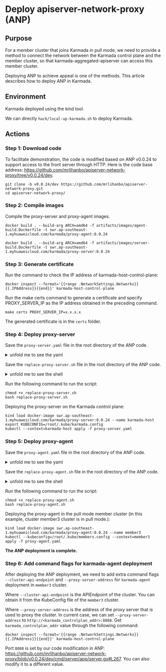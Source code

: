 # Deploy apiserver-network-proxy (ANP)

## Purpose

For a member cluster that joins Karmada in pull mode, we need to provide a method to connect the network between the Karmada control plane and the member cluster, so that karmada-aggregated-apiserver can access this member cluster.

Deploying ANP to achieve appeal is one of the methods. This article describes how to deploy ANP in Karmada.

##  Environment

Karmada deployed using the kind tool.

We can directly `hack/local-up-karmada.sh` to deploy Karmada.

## Actions

### Step 1: Download code

To facilitate demonstration, the code is modified based on ANP v0.0.24 to support access to the front server through HTTP. Here is the code base address: https://github.com/mrlihanbo/apiserver-network-proxy/tree/v0.0.24/dev.

```shell
git clone -b v0.0.24/dev https://github.com/mrlihanbo/apiserver-network-proxy.git
cd apiserver-network-proxy/
```

### Step 2: Compile images

Compile the proxy-server and proxy-agent images.

```shell
docker build . --build-arg ARCH=amd64 -f artifacts/images/agent-build.Dockerfile -t swr.ap-southeast-1.myhuaweicloud.com/karmada/proxy-agent:0.0.24

docker build . --build-arg ARCH=amd64 -f artifacts/images/server-build.Dockerfile -t swr.ap-southeast-1.myhuaweicloud.com/karmada/proxy-server:0.0.24
```

### Step 3: Generate certificate

Run the command to check the IP address of karmada-host-control-plane:

```shell
docker inspect --format='{{range .NetworkSettings.Networks}}{{.IPAddress}}{{end}}' karmada-host-control-plane
```

Run the make certs command to generate a certificate and specify PROXY_SERVER_IP as the IP address obtained in the preceding command.

```shell
make certs PROXY_SERVER_IP=x.x.x.x
```

The generated certificate is in the `certs` folder.

### Step 4: Deploy proxy-server

Save the `proxy-server.yaml` file in the root directory of the ANP code.

<details>
<summary>unfold me to see the yaml</summary>

```yaml
# proxy-server.yaml

apiVersion: apps/v1
kind: Deployment
metadata:
  name: proxy-server
  namespace: karmada-system
spec:
  replicas: 1
  selector:
    matchLabels:
      app: proxy-server
  template:
    metadata:
      labels:
        app: proxy-server
    spec:
      containers:
      - command:
        - /proxy-server
        args:
          - --health-port=8092
          - --cluster-ca-cert=/var/certs/server/cluster-ca-cert.crt
          - --cluster-cert=/var/certs/server/cluster-cert.crt 
          - --cluster-key=/var/certs/server/cluster-key.key
          - --mode=http-connect 
          - --proxy-strategies=destHost 
          - --server-ca-cert=/var/certs/server/server-ca-cert.crt
          - --server-cert=/var/certs/server/server-cert.crt 
          - --server-key=/var/certs/server/server-key.key
        image: swr.ap-southeast-1.myhuaweicloud.com/karmada/proxy-server:0.0.24
        imagePullPolicy: IfNotPresent
        livenessProbe:
          failureThreshold: 3
          httpGet:
            path: /healthz
            port: 8092
            scheme: HTTP
          initialDelaySeconds: 10
          periodSeconds: 10
          successThreshold: 1
          timeoutSeconds: 60
        name: proxy-server
        volumeMounts:
        - mountPath: /var/certs/server
          name: cert
      restartPolicy: Always
      hostNetwork: true
      volumes:
      - name: cert
        secret:
          secretName: proxy-server-cert
---
apiVersion: v1
kind: Secret
metadata:
  name: proxy-server-cert
  namespace: karmada-system
type: Opaque
data:
  server-ca-cert.crt: |
    {{server_ca_cert}}
  server-cert.crt: |
    {{server_cert}}
  server-key.key: |
    {{server_key}}
  cluster-ca-cert.crt: |
    {{cluster_ca_cert}}
  cluster-cert.crt: |
    {{cluster_cert}}
  cluster-key.key: |
    {{cluster_key}}
```

</details>

Save the `replace-proxy-server.sh` file in the root directory of the ANP code.

<details>
<summary>unfold me to see the shell</summary>

```shell
#!/bin/bash

cert_yaml=proxy-server.yaml

SERVER_CA_CERT=$(cat certs/frontend/issued/ca.crt | base64 | tr "\n" " "|sed s/[[:space:]]//g)
sed -i'' -e "s/{{server_ca_cert}}/${SERVER_CA_CERT}/g" ${cert_yaml}

SERVER_CERT=$(cat certs/frontend/issued/proxy-frontend.crt | base64 | tr "\n" " "|sed s/[[:space:]]//g)
sed -i'' -e "s/{{server_cert}}/${SERVER_CERT}/g" ${cert_yaml}

SERVER_KEY=$(cat certs/frontend/private/proxy-frontend.key | base64 | tr "\n" " "|sed s/[[:space:]]//g)
sed -i'' -e "s/{{server_key}}/${SERVER_KEY}/g" ${cert_yaml}

CLUSTER_CA_CERT=$(cat certs/agent/issued/ca.crt | base64 | tr "\n" " "|sed s/[[:space:]]//g)
sed -i'' -e "s/{{cluster_ca_cert}}/${CLUSTER_CA_CERT}/g" ${cert_yaml}

CLUSTER_CERT=$(cat certs/agent/issued/proxy-frontend.crt | base64 | tr "\n" " "|sed s/[[:space:]]//g)
sed -i'' -e "s/{{cluster_cert}}/${CLUSTER_CERT}/g" ${cert_yaml}


CLUSTER_KEY=$(cat certs/agent/private/proxy-frontend.key | base64 | tr "\n" " "|sed s/[[:space:]]//g)
sed -i'' -e "s/{{cluster_key}}/${CLUSTER_KEY}/g" ${cert_yaml}
```

</details>

Run the following command to run the script:

```shell
chmod +x replace-proxy-server.sh
bash replace-proxy-server.sh
```

Deploying the proxy-server on the Karmada control plane:

```shell
kind load docker-image swr.ap-southeast-1.myhuaweicloud.com/karmada/proxy-server:0.0.24 --name karmada-host
export KUBECONFIG=/root/.kube/karmada.config
kubectl --context=karmada-host apply -f proxy-server.yaml
```

### Step 5: Deploy proxy-agent

Save the `proxy-agent.yaml` file in the root directory of the ANP code.

<details>
<summary>unfold me to see the yaml</summary>

```yaml
# proxy-agent.yaml

apiVersion: apps/v1
kind: Deployment
metadata:
  labels:
    app: proxy-agent
  name: proxy-agent
  namespace: karmada-system
spec:
  replicas: 1
  selector:
    matchLabels:
      app: proxy-agent
  template:
    metadata:
      labels:
        app: proxy-agent
    spec:
      containers:
        - command:
            - /proxy-agent
          args:
            - '--ca-cert=/var/certs/agent/ca.crt'
            - '--agent-cert=/var/certs/agent/proxy-agent.crt'
            - '--agent-key=/var/certs/agent/proxy-agent.key'
            - '--proxy-server-host={{proxy_server_addr}}'
            - '--proxy-server-port=8091'
            - '--agent-identifiers=host={{identifiers}}'
          image: swr.ap-southeast-1.myhuaweicloud.com/karmada/proxy-agent:0.0.24
          imagePullPolicy: IfNotPresent
          name: proxy-agent
          livenessProbe:
            httpGet:
              scheme: HTTP
              port: 8093
              path: /healthz
            initialDelaySeconds: 15
            timeoutSeconds: 60
          volumeMounts:
            - mountPath: /var/certs/agent
              name: cert
      volumes:
        - name: cert
          secret:
            secretName: proxy-agent-cert
---
apiVersion: v1
kind: Secret
metadata:
  name: proxy-agent-cert
  namespace: karmada-system
type: Opaque
data:
  ca.crt: |
    {{proxy_agent_ca_crt}}
  proxy-agent.crt: |
    {{proxy_agent_crt}}
  proxy-agent.key: |
    {{proxy_agent_key}}
```

</details>

Save the `replace-proxy-agent.sh` file in the root directory of the ANP code.

<details>
<summary>unfold me to see the shell</summary>

```shell
#!/bin/bash

cert_yaml=proxy-agent.yaml

karmada_controlplan_addr=$(docker inspect --format='{{range .NetworkSettings.Networks}}{{.IPAddress}}{{end}}' karmada-host-control-plane)
member3_cluster_addr=$(docker inspect --format='{{range .NetworkSettings.Networks}}{{.IPAddress}}{{end}}' member3-control-plane)
sed -i'' -e "s/{{proxy_server_addr}}/${karmada_controlplan_addr}/g" ${cert_yaml}
sed -i'' -e "s/{{identifiers}}/${member3_cluster_addr}/g" ${cert_yaml}

PROXY_AGENT_CA_CRT=$(cat certs/agent/issued/ca.crt | base64 | tr "\n" " "|sed s/[[:space:]]//g)
sed -i'' -e "s/{{proxy_agent_ca_crt}}/${PROXY_AGENT_CA_CRT}/g" ${cert_yaml}

PROXY_AGENT_CRT=$(cat certs/agent/issued/proxy-agent.crt | base64 | tr "\n" " "|sed s/[[:space:]]//g)
sed -i'' -e "s/{{proxy_agent_crt}}/${PROXY_AGENT_CRT}/g" ${cert_yaml}

PROXY_AGENT_KEY=$(cat certs/agent/private/proxy-agent.key | base64 | tr "\n" " "|sed s/[[:space:]]//g)
sed -i'' -e "s/{{proxy_agent_key}}/${PROXY_AGENT_KEY}/g" ${cert_yaml}
```

</details>

Run the following command to run the script:

```shell
chmod +x replace-proxy-agent.sh
bash replace-proxy-agent.sh
```

Deploying the proxy-agent in the pull mode member cluster (in this example, cluster member3 cluster is in pull mode.):

```shell
kind load docker-image swr.ap-southeast-1.myhuaweicloud.com/karmada/proxy-agent:0.0.24 --name member3
kubectl --kubeconfig=/root/.kube/members.config --context=member3 apply -f proxy-agent.yaml
```
**The ANP deployment is complete.**

### Step 6: Add command flags for karmada-agent deployment

After deploying the ANP deployment, we need to add extra command flags `--cluster-api-endpoint` and `--proxy-server-address` for `karmada-agent` deployment in `member3` cluster.

Where `--cluster-api-endpoint` is the APIEndpoint of the cluster. You can obtain it from the KubeConfig file of the `member3` cluster.

Where `--proxy-server-address` is the address of the proxy server that is used to proxy the cluster. In current case, we can set `--proxy-server-address` to `http://<karmada_controlplan_addr>:8088`. Get `karmada_controlplan_addr` value through the following command:
```shell
docker inspect --format='{{range .NetworkSettings.Networks}}{{.IPAddress}}{{end}}' karmada-host-control-plane
```
Port `8088` is set by our code modification in ANP: https://github.com/mrlihanbo/apiserver-network-proxy/blob/v0.0.24/dev/cmd/server/app/server.go#L267. You can also modify it to a different value.
